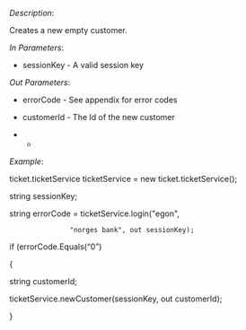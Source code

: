 <properties date="2016-06-24"
SortOrder="172"
/>

*Description*:                                                    

Creates a new empty customer.

                  

*In Parameters*:

* sessionKey      - A valid session key

 

*Out Parameters*:

* errorCode        - See appendix for error codes

* customerId      - The Id of the new customer

* *

*Example*:

ticket.ticketService ticketService = new ticket.ticketService();

 

string sessionKey;

string errorCode = ticketService.login("egon",

                   "norges bank", out sessionKey);

 

if (errorCode.Equals(“0”)

{

  string customerId;

  ticketService.newCustomer(sessionKey, out customerId);

}
